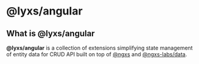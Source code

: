 # @lyxs/angular

## What is @lyxs/angular

**@lyxs/angular** is a collection of extensions simplifying state management of entity data for CRUD API built on top of [@ngxs](https://ngxs.io) and [@ngxs-labs/data](https://github.com/ngxs-labs/data).

